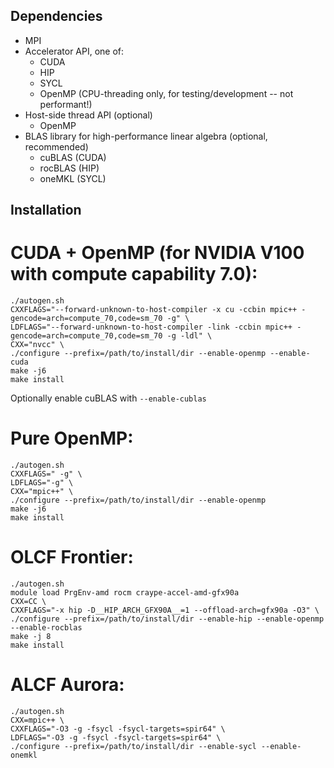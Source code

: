 ## Dependencies

  * MPI
  * Accelerator API, one of:
      * CUDA
      * HIP
      * SYCL
      * OpenMP (CPU-threading only, for testing/development -- not performant!)
  * Host-side thread API (optional)
      * OpenMP
  * BLAS library for high-performance linear algebra (optional, recommended)
      * cuBLAS (CUDA)
      * rocBLAS (HIP)
      * oneMKL (SYCL)

## Installation

# CUDA + OpenMP (for NVIDIA V100 with compute capability 7.0):   

	./autogen.sh
    CXXFLAGS="--forward-unknown-to-host-compiler -x cu -ccbin mpic++ -gencode=arch=compute_70,code=sm_70 -g" \
    LDFLAGS="--forward-unknown-to-host-compiler -link -ccbin mpic++ -gencode=arch=compute_70,code=sm_70 -g -ldl" \
    CXX="nvcc" \
    ./configure --prefix=/path/to/install/dir --enable-openmp --enable-cuda
    make -j6
    make install

Optionally enable cuBLAS with `--enable-cublas`

# Pure OpenMP:  

	./autogen.sh
    CXXFLAGS=" -g" \
    LDFLAGS="-g" \
    CXX="mpic++" \
    ./configure --prefix=/path/to/install/dir --enable-openmp
    make -j6
    make install

# OLCF Frontier:

	./autogen.sh
	module load PrgEnv-amd rocm craype-accel-amd-gfx90a
    CXX=CC \
    CXXFLAGS="-x hip -D__HIP_ARCH_GFX90A__=1 --offload-arch=gfx90a -O3" \
    ./configure --prefix=/path/to/install/dir --enable-hip --enable-openmp --enable-rocblas
    make -j 8
    make install

# ALCF Aurora:

	./autogen.sh
    CXX=mpic++ \
    CXXFLAGS="-O3 -g -fsycl -fsycl-targets=spir64" \
    LDFLAGS="-O3 -g -fsycl -fsycl-targets=spir64" \
    ./configure --prefix=/path/to/install/dir --enable-sycl --enable-onemkl



